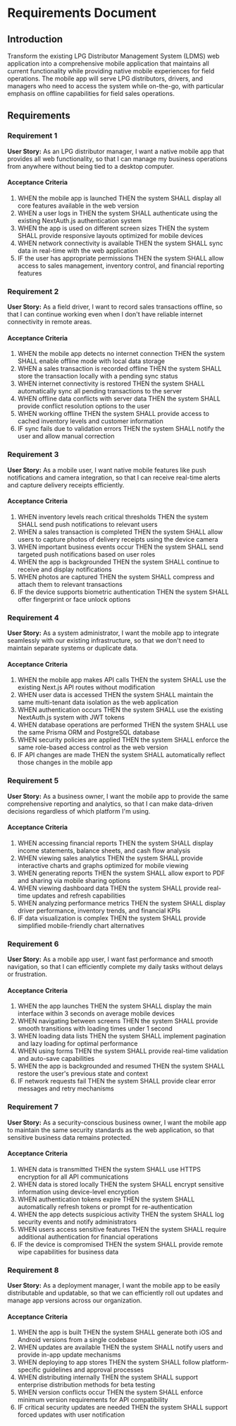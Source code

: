 # Requirements Document

## Introduction

Transform the existing LPG Distributor Management System (LDMS) web application into a comprehensive mobile application that maintains all current functionality while providing native mobile experiences for field operations. The mobile app will serve LPG distributors, drivers, and managers who need to access the system while on-the-go, with particular emphasis on offline capabilities for field sales operations.

## Requirements

### Requirement 1

**User Story:** As an LPG distributor manager, I want a native mobile app that provides all web functionality, so that I can manage my business operations from anywhere without being tied to a desktop computer.

#### Acceptance Criteria

1. WHEN the mobile app is launched THEN the system SHALL display all core features available in the web version
2. WHEN a user logs in THEN the system SHALL authenticate using the existing NextAuth.js authentication system
3. WHEN the app is used on different screen sizes THEN the system SHALL provide responsive layouts optimized for mobile devices
4. WHEN network connectivity is available THEN the system SHALL sync data in real-time with the web application
5. IF the user has appropriate permissions THEN the system SHALL allow access to sales management, inventory control, and financial reporting features

### Requirement 2

**User Story:** As a field driver, I want to record sales transactions offline, so that I can continue working even when I don't have reliable internet connectivity in remote areas.

#### Acceptance Criteria

1. WHEN the mobile app detects no internet connection THEN the system SHALL enable offline mode with local data storage
2. WHEN a sales transaction is recorded offline THEN the system SHALL store the transaction locally with a pending sync status
3. WHEN internet connectivity is restored THEN the system SHALL automatically sync all pending transactions to the server
4. WHEN offline data conflicts with server data THEN the system SHALL provide conflict resolution options to the user
5. WHEN working offline THEN the system SHALL provide access to cached inventory levels and customer information
6. IF sync fails due to validation errors THEN the system SHALL notify the user and allow manual correction

### Requirement 3

**User Story:** As a mobile user, I want native mobile features like push notifications and camera integration, so that I can receive real-time alerts and capture delivery receipts efficiently.

#### Acceptance Criteria

1. WHEN inventory levels reach critical thresholds THEN the system SHALL send push notifications to relevant users
2. WHEN a sales transaction is completed THEN the system SHALL allow users to capture photos of delivery receipts using the device camera
3. WHEN important business events occur THEN the system SHALL send targeted push notifications based on user roles
4. WHEN the app is backgrounded THEN the system SHALL continue to receive and display notifications
5. WHEN photos are captured THEN the system SHALL compress and attach them to relevant transactions
6. IF the device supports biometric authentication THEN the system SHALL offer fingerprint or face unlock options

### Requirement 4

**User Story:** As a system administrator, I want the mobile app to integrate seamlessly with our existing infrastructure, so that we don't need to maintain separate systems or duplicate data.

#### Acceptance Criteria

1. WHEN the mobile app makes API calls THEN the system SHALL use the existing Next.js API routes without modification
2. WHEN user data is accessed THEN the system SHALL maintain the same multi-tenant data isolation as the web application
3. WHEN authentication occurs THEN the system SHALL use the existing NextAuth.js system with JWT tokens
4. WHEN database operations are performed THEN the system SHALL use the same Prisma ORM and PostgreSQL database
5. WHEN security policies are applied THEN the system SHALL enforce the same role-based access control as the web version
6. IF API changes are made THEN the system SHALL automatically reflect those changes in the mobile app

### Requirement 5

**User Story:** As a business owner, I want the mobile app to provide the same comprehensive reporting and analytics, so that I can make data-driven decisions regardless of which platform I'm using.

#### Acceptance Criteria

1. WHEN accessing financial reports THEN the system SHALL display income statements, balance sheets, and cash flow analysis
2. WHEN viewing sales analytics THEN the system SHALL provide interactive charts and graphs optimized for mobile viewing
3. WHEN generating reports THEN the system SHALL allow export to PDF and sharing via mobile sharing options
4. WHEN viewing dashboard data THEN the system SHALL provide real-time updates and refresh capabilities
5. WHEN analyzing performance metrics THEN the system SHALL display driver performance, inventory trends, and financial KPIs
6. IF data visualization is complex THEN the system SHALL provide simplified mobile-friendly chart alternatives

### Requirement 6

**User Story:** As a mobile app user, I want fast performance and smooth navigation, so that I can efficiently complete my daily tasks without delays or frustration.

#### Acceptance Criteria

1. WHEN the app launches THEN the system SHALL display the main interface within 3 seconds on average mobile devices
2. WHEN navigating between screens THEN the system SHALL provide smooth transitions with loading times under 1 second
3. WHEN loading data lists THEN the system SHALL implement pagination and lazy loading for optimal performance
4. WHEN using forms THEN the system SHALL provide real-time validation and auto-save capabilities
5. WHEN the app is backgrounded and resumed THEN the system SHALL restore the user's previous state and context
6. IF network requests fail THEN the system SHALL provide clear error messages and retry mechanisms

### Requirement 7

**User Story:** As a security-conscious business owner, I want the mobile app to maintain the same security standards as the web application, so that sensitive business data remains protected.

#### Acceptance Criteria

1. WHEN data is transmitted THEN the system SHALL use HTTPS encryption for all API communications
2. WHEN data is stored locally THEN the system SHALL encrypt sensitive information using device-level encryption
3. WHEN authentication tokens expire THEN the system SHALL automatically refresh tokens or prompt for re-authentication
4. WHEN the app detects suspicious activity THEN the system SHALL log security events and notify administrators
5. WHEN users access sensitive features THEN the system SHALL require additional authentication for financial operations
6. IF the device is compromised THEN the system SHALL provide remote wipe capabilities for business data

### Requirement 8

**User Story:** As a deployment manager, I want the mobile app to be easily distributable and updatable, so that we can efficiently roll out updates and manage app versions across our organization.

#### Acceptance Criteria

1. WHEN the app is built THEN the system SHALL generate both iOS and Android versions from a single codebase
2. WHEN updates are available THEN the system SHALL notify users and provide in-app update mechanisms
3. WHEN deploying to app stores THEN the system SHALL follow platform-specific guidelines and approval processes
4. WHEN distributing internally THEN the system SHALL support enterprise distribution methods for beta testing
5. WHEN version conflicts occur THEN the system SHALL enforce minimum version requirements for API compatibility
6. IF critical security updates are needed THEN the system SHALL support forced updates with user notification
